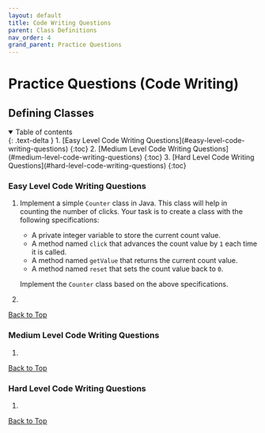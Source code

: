 ```yaml
---
layout: default
title: Code Writing Questions
parent: Class Definitions
nav_order: 4
grand_parent: Practice Questions
---
```


# Practice Questions (Code Writing)
## Defining Classes

<details open markdown="block">
  <summary>
    Table of contents
  </summary>
  {: .text-delta }
1. [Easy Level Code Writing Questions](#easy-level-code-writing-questions)
   {:toc}
2. [Medium Level Code Writing Questions](#medium-level-code-writing-questions)
   {:toc}
3. [Hard Level Code Writing Questions](#hard-level-code-writing-questions)
   {:toc}
</details>

### Easy Level Code Writing Questions
1. Implement a simple `Counter` class in Java. This class will help in counting the number of clicks. Your task is to create a class with the following specifications:  
   - A private integer variable to store the current count value.
   - A method named `click` that advances the count value by `1` each time it is called.
   - A method named `getValue` that returns the current count value.
   - A method named `reset` that sets the count value back to `0`.

   Implement the `Counter` class based on the above specifications.

2. 
[Back to Top](#top)

### Medium Level Code Writing Questions
1. 

[Back to Top](#top)

### Hard Level Code Writing Questions
1. 

[Back to Top](#top)
